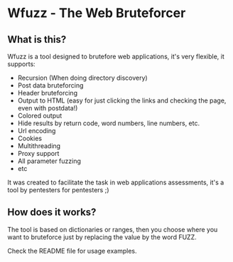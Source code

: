 # Wfuzz - The Web Bruteforcer

## What is this?

Wfuzz is a tool designed to  brutefore web applications, it's very flexible, it supports:
	
- Recursion (When doing directory discovery)
- Post data bruteforcing
- Header bruteforcing
- Output to HTML (easy for just clicking the links and checking the page, even with postdata!)
- Colored output 
- Hide results by return code, word numbers, line numbers, etc.
- Url encoding
- Cookies
- Multithreading
- Proxy support 
- All parameter fuzzing
- etc

It was created to facilitate the task in web applications assessments, it's a tool by pentesters for pentesters ;)

How does it works?
------------------

The tool is based on dictionaries or ranges, then you choose where you want to bruteforce just by replacing the value by the word FUZZ.

Check the README file for usage examples.
